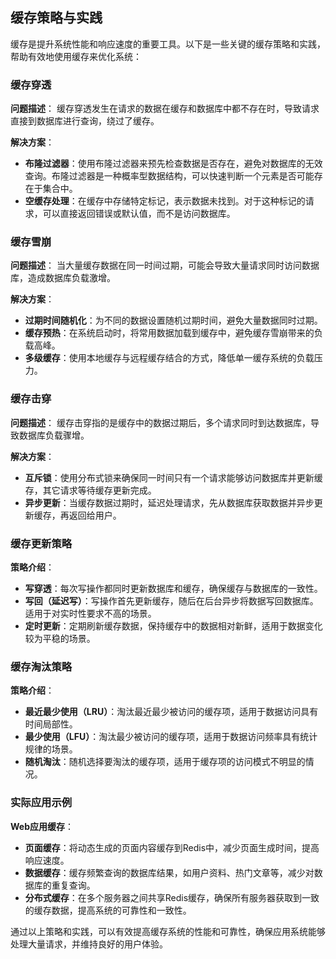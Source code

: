 ## 缓存策略与实践

缓存是提升系统性能和响应速度的重要工具。以下是一些关键的缓存策略和实践，帮助有效地使用缓存来优化系统：

### 缓存穿透

**问题描述**：
缓存穿透发生在请求的数据在缓存和数据库中都不存在时，导致请求直接到数据库进行查询，绕过了缓存。

**解决方案**：
- **布隆过滤器**：使用布隆过滤器来预先检查数据是否存在，避免对数据库的无效查询。布隆过滤器是一种概率型数据结构，可以快速判断一个元素是否可能存在于集合中。
- **空缓存处理**：在缓存中存储特定标记，表示数据未找到。对于这种标记的请求，可以直接返回错误或默认值，而不是访问数据库。

### 缓存雪崩

**问题描述**：
当大量缓存数据在同一时间过期，可能会导致大量请求同时访问数据库，造成数据库负载激增。

**解决方案**：
- **过期时间随机化**：为不同的数据设置随机过期时间，避免大量数据同时过期。
- **缓存预热**：在系统启动时，将常用数据加载到缓存中，避免缓存雪崩带来的负载高峰。
- **多级缓存**：使用本地缓存与远程缓存结合的方式，降低单一缓存系统的负载压力。

### 缓存击穿

**问题描述**：
缓存击穿指的是缓存中的数据过期后，多个请求同时到达数据库，导致数据库负载骤增。

**解决方案**：
- **互斥锁**：使用分布式锁来确保同一时间只有一个请求能够访问数据库并更新缓存，其它请求等待缓存更新完成。
- **异步更新**：当缓存数据过期时，延迟处理请求，先从数据库获取数据并异步更新缓存，再返回给用户。

### 缓存更新策略

**策略介绍**：
- **写穿透**：每次写操作都同时更新数据库和缓存，确保缓存与数据库的一致性。
- **写回（延迟写）**：写操作首先更新缓存，随后在后台异步将数据写回数据库。适用于对实时性要求不高的场景。
- **定时更新**：定期刷新缓存数据，保持缓存中的数据相对新鲜，适用于数据变化较为平稳的场景。

### 缓存淘汰策略

**策略介绍**：
- **最近最少使用（LRU）**：淘汰最近最少被访问的缓存项，适用于数据访问具有时间局部性。
- **最少使用（LFU）**：淘汰最少被访问的缓存项，适用于数据访问频率具有统计规律的场景。
- **随机淘汰**：随机选择要淘汰的缓存项，适用于缓存项的访问模式不明显的情况。

### 实际应用示例

**Web应用缓存**：
- **页面缓存**：将动态生成的页面内容缓存到Redis中，减少页面生成时间，提高响应速度。
- **数据缓存**：缓存频繁查询的数据库结果，如用户资料、热门文章等，减少对数据库的重复查询。
- **分布式缓存**：在多个服务器之间共享Redis缓存，确保所有服务器获取到一致的缓存数据，提高系统的可靠性和一致性。

通过以上策略和实践，可以有效提高缓存系统的性能和可靠性，确保应用系统能够处理大量请求，并维持良好的用户体验。